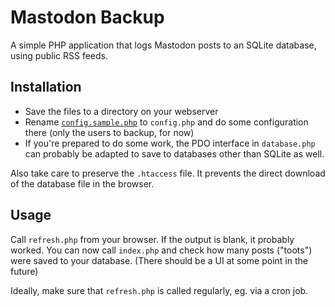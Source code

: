 # Mastodon Backup

A simple PHP application that logs Mastodon posts to an SQLite database, using public RSS feeds.

## Installation

- Save the files to a directory on your webserver
- Rename [`config.sample.php`](config.sample.php) to `config.php` and do some configuration there (only the users to backup, for now)
- If you're prepared to do some work, the PDO interface in `database.php` can probably be adapted to save to databases other than SQLite as well.

Also take care to preserve the `.htaccess` file. It prevents the direct download of the database file in the browser.

## Usage

Call `refresh.php` from your browser. If the output is blank, it probably worked.
You can now call `index.php` and check how many posts ("toots") were saved to your database. (There should be a UI at some point in the future)

Ideally, make sure that `refresh.php` is called regularly, eg. via a cron job.
